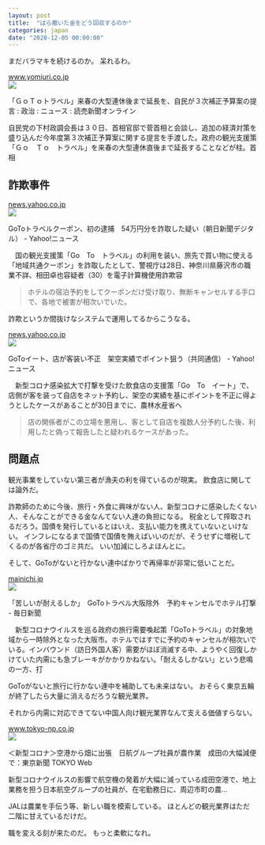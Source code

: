 ```yaml
---
layout: post
title:  "ばら撒いた金をどう回収するのか"
categories: japan
date: "2020-12-05 00:00:00"
---
```


まだバラマキを続けるのか。
呆れるわ。


<div class="card">
  <a href="https://www.yomiuri.co.jp/politics/20201130-OYT1T50208/"></a>
  <div class="card__header">
    <a href="https://www.yomiuri.co.jp/politics/20201130-OYT1T50208/">www.yomiuri.co.jp</a>
  </div>
  <div class="card__image">
    <img src="https://www.yomiuri.co.jp/ogp.jpg?type=ogp">
  </div>
  <div class="card__title">
    <p>「ＧｏＴｏトラベル」来春の大型連休後まで延長を、自民が３次補正予算案の提言 : 政治 : ニュース : 読売新聞オンライン</p>
  </div>
  <div class="card__description">
    <p>自民党の下村政調会長は３０日、首相官邸で菅首相と会談し、追加の経済対策を盛り込んだ今年度第３次補正予算案に関する提言を手渡した。政府の観光支援策「Ｇｏ　Ｔｏ　トラベル」を来春の大型連休直後まで延長することなどが柱。首相</p>
  </div>
</div>


## 詐欺事件


<div class="card">
  <a href="https://news.yahoo.co.jp/articles/e3584e31e65953ff7e1e140c29ce6344a9ee250f"></a>
  <div class="card__header">
    <a href="https://news.yahoo.co.jp/articles/e3584e31e65953ff7e1e140c29ce6344a9ee250f">news.yahoo.co.jp</a>
  </div>
  <div class="card__image">
    <img src="https://amd-pctr.c.yimg.jp/r/iwiz-amd/20201129-00000001-asahi-000-9-view.jpg">
  </div>
  <div class="card__title">
    <p>GoToトラベルクーポン、初の逮捕　54万円分を詐取した疑い（朝日新聞デジタル） - Yahoo!ニュース</p>
  </div>
  <div class="card__description">
    <p>　国の観光支援策「Go　To　トラベル」の利用を装い、旅先で買い物に使える「地域共通クーポン」を詐取したとして、警視庁は28日、神奈川県藤沢市の職業不詳、相田卓也容疑者（30）を電子計算機使用詐欺容</p>
  </div>
</div>


> ホテルの宿泊予約をしてクーポンだけ受け取り、無断キャンセルする手口で、各地で被害が相次いでいた。

詐欺というか間抜けなシステムで運用してるからこうなる。


<div class="card">
  <a href="https://news.yahoo.co.jp/articles/323a10bd12e3ee1583779eedb826a429142ef4e0"></a>
  <div class="card__header">
    <a href="https://news.yahoo.co.jp/articles/323a10bd12e3ee1583779eedb826a429142ef4e0">news.yahoo.co.jp</a>
  </div>
  <div class="card__image">
    <img src="https://amd-pctr.c.yimg.jp/r/iwiz-amd/20201130-00000025-kyodonews-000-18-view.jpg">
  </div>
  <div class="card__title">
    <p>GoToイート、店が客装い不正　架空実績でポイント狙う（共同通信） - Yahoo!ニュース</p>
  </div>
  <div class="card__description">
    <p>　新型コロナ感染拡大で打撃を受けた飲食店の支援策「Go　To　イート」で、店側が客を装って自店をネット予約し、架空の実績を基にポイントを不正に得ようとしたケースがあることが30日までに、農林水産省へ</p>
  </div>
</div>


> 店の関係者がこの立場を悪用し、客として自店を複数人分予約した後、利用したと偽って報告したと疑われるケースがあった。

## 問題点

観光事業をしていない第三者が漁夫の利を得ているのが現実。
飲食店に関しては論外だ。

詐欺師のために今後、旅行・外食に興味がない人、新型コロナに感染したくない人、そんなことができる金なんてない人達の負担になる。
税金として搾取されるだろう。国債を発行しているとはいえ、支払い能力を携えていないといけない。
インフレになるまで国債で国債を賄えばいいのだが、そうせずに増税してくるのが各省庁のゴミ共だ。
いい加減にしろよほんとに。

そして、GoToがないと行かない連中ばかりで再帰率が非常に低いことだ。


<div class="card">
  <a href="https://mainichi.jp/articles/20201126/k00/00m/040/360000c"></a>
  <div class="card__header">
    <a href="https://mainichi.jp/articles/20201126/k00/00m/040/360000c">mainichi.jp</a>
  </div>
  <div class="card__image">
    <img src="https://cdn.mainichi.jp/vol1/2020/11/26/20201126k0000m040364000p/0c8.jpg?1">
  </div>
  <div class="card__title">
    <p>「苦しいが耐えるしか」　GoToトラベル大阪除外　予約キャンセルでホテル打撃 - 毎日新聞</p>
  </div>
  <div class="card__description">
    <p>　新型コロナウイルスを巡る政府の旅行需要喚起策「GoToトラベル」の対象地域から一時除外となった大阪市。ホテルではすでに予約のキャンセルが相次いでいる。インバウンド（訪日外国人客）需要がほぼ消滅する中、ようやく回復しかけていた内需にも急ブレーキがかかりかねない。「耐えるしかない」という悲鳴の一方、打</p>
  </div>
</div>


GoToがないと旅行に行かない連中を補助しても未来はない。
おそらく東京五輪が終了したら大量に消えるだろうな観光業界。

それから内需に対応できてない中国人向け観光業界なんて支える価値すらない。


<div class="card">
  <a href="https://www.tokyo-np.co.jp/article/37729"></a>
  <div class="card__header">
    <a href="https://www.tokyo-np.co.jp/article/37729">www.tokyo-np.co.jp</a>
  </div>
  <div class="card__image">
    <img src="https://static.tokyo-np.co.jp/image/article/size1/a/7/c/d/a7cde653acfe021de8fd8d0e608369db_1.jpg">
  </div>
  <div class="card__title">
    <p>＜新型コロナ＞空港から畑に出張　日航グループ社員が農作業　成田の大幅減便で：東京新聞 TOKYO Web</p>
  </div>
  <div class="card__description">
    <p>新型コロナウイルスの影響で航空機の発着が大幅に減っている成田空港で、地上業務を担う日本航空グループの社員が、在宅勤務日に、周辺市町の農...</p>
  </div>
</div>


JALは農業を手伝う等、新しい職を模索している。
ほとんどの観光業界はただ二階に甘えているだけだ。

職を変える刻が来たのだ。
もっと柔軟になれ。

